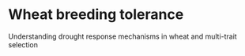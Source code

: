 # Wheat breeding tolerance
Understanding drought response mechanisms in wheat and multi-trait selection
